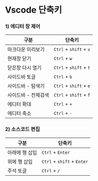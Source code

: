 # Vscode 단축키

### 1) 에디터 창 제어

| 구분                | 단축키                 |
| ------------------- | ---------------------- |
| 마크다운 미리보기   | `Ctrl` + `shift` + `v` |
| 현재창 닫기         | `Ctrl` + `w`           |
| 닫은창 다시 열기    | `Ctrl` + `shift` + `t` |
| 사이드바 토글       | `Ctrl` + `b`           |
| 사이드바 - 탐색기   | `Ctrl` + `shift` + `e` |
| 사이드바 - 전체검색 | `Ctrl` + `shift` + `f` |
| 에디터 확대         | `Ctrl` + `+`           |
| 에디터 축소         | `Ctrl` + `-`           |

### 2) 소스코드 편집

| 구분           | 단축키                     |
| -------------- | -------------------------- |
| 아래에 행 삽입 | `Ctrl` + `Enter`           |
| 위에 행 삽입   | `Ctrl` + `shift` + `Enter` |
| 주석 토글      | `Ctrl` + `/`               |
